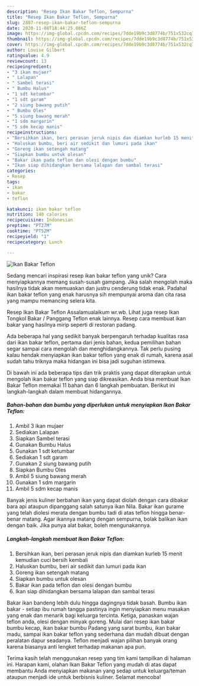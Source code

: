 ```yaml
---
description: "Resep Ikan Bakar Teflon, Sempurna"
title: "Resep Ikan Bakar Teflon, Sempurna"
slug: 2807-resep-ikan-bakar-teflon-sempurna
date: 2020-11-08T18:44:25.086Z
image: https://img-global.cpcdn.com/recipes/7dde19b9c3d8774b/751x532cq70/ikan-bakar-teflon-foto-resep-utama.jpg
thumbnail: https://img-global.cpcdn.com/recipes/7dde19b9c3d8774b/751x532cq70/ikan-bakar-teflon-foto-resep-utama.jpg
cover: https://img-global.cpcdn.com/recipes/7dde19b9c3d8774b/751x532cq70/ikan-bakar-teflon-foto-resep-utama.jpg
author: Louise Gilbert
ratingvalue: 4.9
reviewcount: 13
recipeingredient:
- "3 ikan mujaer"
- " Lalapan"
- " Sambel terasi"
- " Bumbu Halus"
- "1 sdt ketumbar"
- "1 sdt garam"
- "2 siung bawang putih"
- " Bumbu Oles"
- "5 siung bawang merah"
- "1 sdm margarin"
- "5 sdm kecap manis"
recipeinstructions:
- "Bersihkan ikan, beri perasan jeruk nipis dan diamkan kurleb 15 menit kemudian cuci bersih kembali"
- "Haluskan bumbu, beri air sedikit dan lumuri pada ikan"
- "Goreng ikan setengah matang"
- "Siapkan bumbu untuk olesan"
- "Bakar ikan pada teflon dan olesi dengan bumbu"
- "Ikan siap dihidangkan bersama lalapan dan sambal terasi"
categories:
- Resep
tags:
- ikan
- bakar
- teflon

katakunci: ikan bakar teflon 
nutrition: 140 calories
recipecuisine: Indonesian
preptime: "PT27M"
cooktime: "PT52M"
recipeyield: "1"
recipecategory: Lunch

---
```



![Ikan Bakar Teflon](https://img-global.cpcdn.com/recipes/7dde19b9c3d8774b/751x532cq70/ikan-bakar-teflon-foto-resep-utama.jpg)

Sedang mencari inspirasi resep ikan bakar teflon yang unik? Cara menyiapkannya memang susah-susah gampang. Jika salah mengolah maka hasilnya tidak akan memuaskan dan justru cenderung tidak enak. Padahal ikan bakar teflon yang enak harusnya sih mempunyai aroma dan cita rasa yang mampu memancing selera kita.

Resep Ikan Bakar Teflon Assalamualaikum wr.wb. Lihat juga resep Ikan Tongkol Bakar / Panggang Teflon enak lainnya. Resep cara membuat ikan bakar yang hasilnya mirip seperti di restoran padang.

Ada beberapa hal yang sedikit banyak berpengaruh terhadap kualitas rasa dari ikan bakar teflon, pertama dari jenis bahan, kedua pemilihan bahan segar sampai cara mengolah dan menghidangkannya. Tak perlu pusing kalau hendak menyiapkan ikan bakar teflon yang enak di rumah, karena asal sudah tahu triknya maka hidangan ini bisa jadi suguhan istimewa.


Di bawah ini ada beberapa tips dan trik praktis yang dapat diterapkan untuk mengolah ikan bakar teflon yang siap dikreasikan. Anda bisa membuat Ikan Bakar Teflon memakai 11 bahan dan 6 langkah pembuatan. Berikut ini langkah-langkah dalam membuat hidangannya.

<!--inarticleads1-->

##### Bahan-bahan dan bumbu yang diperlukan untuk menyiapkan Ikan Bakar Teflon:

1. Ambil 3 ikan mujaer
1. Sediakan  Lalapan
1. Siapkan  Sambel terasi
1. Gunakan  Bumbu Halus
1. Gunakan 1 sdt ketumbar
1. Sediakan 1 sdt garam
1. Gunakan 2 siung bawang putih
1. Siapkan  Bumbu Oles
1. Ambil 5 siung bawang merah
1. Gunakan 1 sdm margarin
1. Ambil 5 sdm kecap manis


Banyak jenis kuliner berbahan ikan yang dapat diolah dengan cara dibakar bara api ataupun dipanggang salah satunya ikan Nila. Bakar ikan gurame yang telah diolesi merata dengan bumbu tadi di atas teflon hingga benar-benar matang. Agar ikannya matang dengan sempurna, bolak balikan ikan dengan baik. Jika punya alat bakar, boleh mengunakannya. 

<!--inarticleads2-->

##### Langkah-langkah membuat Ikan Bakar Teflon:

1. Bersihkan ikan, beri perasan jeruk nipis dan diamkan kurleb 15 menit kemudian cuci bersih kembali
1. Haluskan bumbu, beri air sedikit dan lumuri pada ikan
1. Goreng ikan setengah matang
1. Siapkan bumbu untuk olesan
1. Bakar ikan pada teflon dan olesi dengan bumbu
1. Ikan siap dihidangkan bersama lalapan dan sambal terasi


Bakar ikan bandeng lebih dulu hingga dagingnya tidak basah. Bumbu ikan bakar - setiap ibu rumah tangga pastinya ingin menyiapkan menu masakan yang enak dan menarik bagi keluarga tercinta. Ketiga, panaskan wajan teflon anda, olesi dengan minyak goreng. Mulai dari resep ikan bakar bumbu kecap, ikan bakar bumbu Padang yang sarat bumbu, ikan bakar madu, sampai ikan bakar teflon yang sederhana dan mudah dibuat dengan peralatan dapur seadanya. Teflon menjadi wajan pilihan banyak orang karena biasanya anti lengket terhadap makanan apa pun. 

Terima kasih telah menggunakan resep yang tim kami tampilkan di halaman ini. Harapan kami, olahan Ikan Bakar Teflon yang mudah di atas dapat membantu Anda menyiapkan makanan yang sedap untuk keluarga/teman ataupun menjadi ide untuk berbisnis kuliner. Selamat mencoba!

